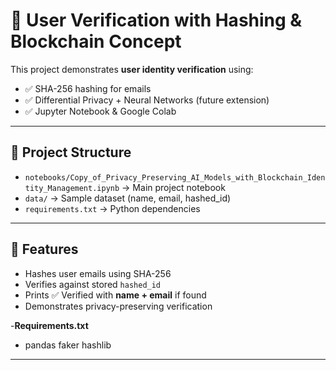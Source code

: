 # 🔐 User Verification with Hashing & Blockchain Concept

This project demonstrates **user identity verification** using:
- ✅ SHA-256 hashing for emails
- ✅ Differential Privacy + Neural Networks (future extension)
- ✅ Jupyter Notebook & Google Colab

---

## 📂 Project Structure
- `notebooks/Copy_of_Privacy_Preserving_AI_Models_with_Blockchain_Identity_Management.ipynb` → Main project notebook
- `data/` → Sample dataset (name, email, hashed_id)
- `requirements.txt` → Python dependencies

---

## 🚀 Features
- Hashes user emails using SHA-256
- Verifies against stored `hashed_id`
- Prints ✅ Verified with **name + email** if found
- Demonstrates privacy-preserving verification


-**Requirements.txt**
- pandas
faker
hashlib


---


